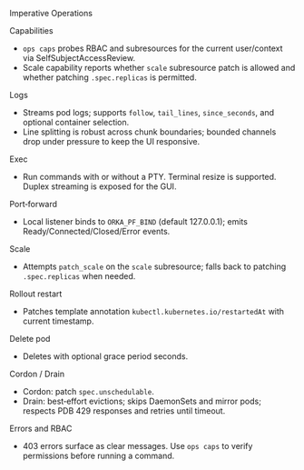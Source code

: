 Imperative Operations

Capabilities
- `ops caps` probes RBAC and subresources for the current user/context via SelfSubjectAccessReview.
- Scale capability reports whether `scale` subresource patch is allowed and whether patching `.spec.replicas` is permitted.

Logs
- Streams pod logs; supports `follow`, `tail_lines`, `since_seconds`, and optional container selection.
- Line splitting is robust across chunk boundaries; bounded channels drop under pressure to keep the UI responsive.

Exec
- Run commands with or without a PTY. Terminal resize is supported. Duplex streaming is exposed for the GUI.

Port‑forward
- Local listener binds to `ORKA_PF_BIND` (default 127.0.0.1); emits Ready/Connected/Closed/Error events.

Scale
- Attempts `patch_scale` on the `scale` subresource; falls back to patching `.spec.replicas` when needed.

Rollout restart
- Patches template annotation `kubectl.kubernetes.io/restartedAt` with current timestamp.

Delete pod
- Deletes with optional grace period seconds.

Cordon / Drain
- Cordon: patch `spec.unschedulable`.
- Drain: best‑effort evictions; skips DaemonSets and mirror pods; respects PDB 429 responses and retries until timeout.

Errors and RBAC
- 403 errors surface as clear messages. Use `ops caps` to verify permissions before running a command.

